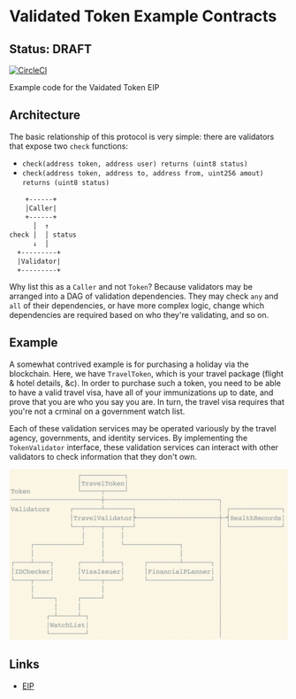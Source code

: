 # Validated Token Example Contracts
## Status: DRAFT

[![CircleCI](https://circleci.com/gh/Finhaven/ValidatedToken.svg?style=svg)](https://circleci.com/gh/Finhaven/ValidatedToken)

Example code for the Vaidated Token EIP

## Architecture

The basic relationship of this protocol is very simple: there are validators
that expose two `check` functions:

* `check(address token, address user) returns (uint8 status)`
* `check(address token, address to, address from, uint256 amout) returns (uint8 status)`

```
    +------+
    │Caller|
    +------+
      │  ↑
check │  │ status
      ↓  │
  +---------+
  |Validator|
  +---------+
```

Why list this as a `Caller` and not `Token`? Because validators may be arranged into
a DAG of validation dependencies. They may check `any` and `all` of their dependencies,
or have more complex logic, change which dependencies are required based on who
they're validating, and so on.

## Example

A somewhat contrived example is for purchasing a holiday via the blockchain.
Here, we have `TravelToken`, which is your travel package (flight & hotel details, &c).
In order to purchase such a token, you need to be able to have a valid travel visa,
have all of your immunizations up to date, and prove that you are who you say you are.
In turn, the travel visa requires that you're not a crminal on a government watch list.

Each of these validation services may be operated variously by the travel agency,
governments, and identity services. By implementing the `TokenValidator` interface,
these validation services can interact with other validators to check information
that they don't own.

![](https://raw.githubusercontent.com/Finhaven/ValidatedToken/master/assets/diagram.png?token=ABANcIE7drQhztiQvBrtwOeLgKnXAWifks5aljr9wA%3D%3D)

## Links

* [EIP](https://github.com/ethereum/EIPs/pull/902)
